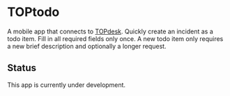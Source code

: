 # TOPtodo

A mobile app that connects to [TOPdesk](https://topdesk.com). Quickly create an incident as a todo item. Fill in all required fields only once. A new todo item only requires a new brief description and optionally a longer request.

## Status

This app is currently under development.
